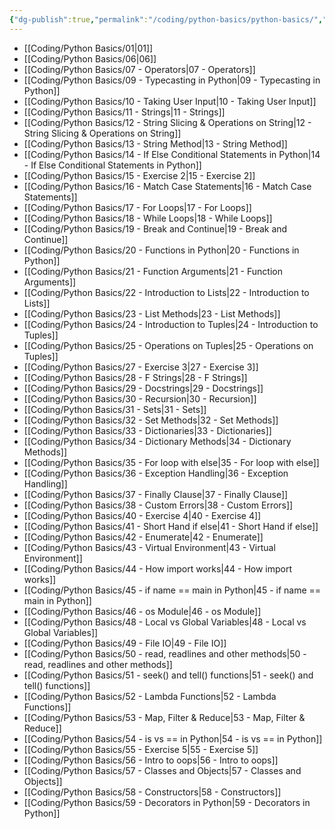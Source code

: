 ```yaml
---
{"dg-publish":true,"permalink":"/coding/python-basics/python-basics/","dgPassFrontmatter":true,"noteIcon":"3","created":"2023-12-10T08:54:08.076+05:30","updated":"2024-02-12T11:29:47.711+05:30"}
---
```



- [[Coding/Python Basics/01\|01]]
- [[Coding/Python Basics/06\|06]]
- [[Coding/Python Basics/07 - Operators\|07 - Operators]]
- [[Coding/Python Basics/09 - Typecasting in Python\|09 - Typecasting in Python]]
- [[Coding/Python Basics/10 - Taking User Input\|10 - Taking User Input]]
- [[Coding/Python Basics/11 - Strings\|11 - Strings]]
- [[Coding/Python Basics/12 - String Slicing & Operations on String\|12 - String Slicing & Operations on String]]
- [[Coding/Python Basics/13 - String Method\|13 - String Method]]
- [[Coding/Python Basics/14 - If Else Conditional Statements in Python\|14 - If Else Conditional Statements in Python]]
- [[Coding/Python Basics/15 - Exercise 2\|15 - Exercise 2]]
- [[Coding/Python Basics/16 - Match Case Statements\|16 - Match Case Statements]]
- [[Coding/Python Basics/17 - For Loops\|17 - For Loops]]
- [[Coding/Python Basics/18 - While Loops\|18 - While Loops]]
- [[Coding/Python Basics/19 - Break and Continue\|19 - Break and Continue]]
- [[Coding/Python Basics/20 - Functions in Python\|20 - Functions in Python]]
- [[Coding/Python Basics/21 - Function Arguments\|21 - Function Arguments]]
- [[Coding/Python Basics/22 - Introduction to Lists\|22 - Introduction to Lists]]
- [[Coding/Python Basics/23 - List Methods\|23 - List Methods]]
- [[Coding/Python Basics/24 - Introduction to Tuples\|24 - Introduction to Tuples]]
- [[Coding/Python Basics/25 - Operations on Tuples\|25 - Operations on Tuples]]
- [[Coding/Python Basics/27 - Exercise 3\|27 - Exercise 3]]
- [[Coding/Python Basics/28 - F Strings\|28 - F Strings]]
- [[Coding/Python Basics/29 - Docstrings\|29 - Docstrings]]
- [[Coding/Python Basics/30 - Recursion\|30 - Recursion]]
- [[Coding/Python Basics/31 - Sets\|31 - Sets]]
- [[Coding/Python Basics/32 -  Set Methods\|32 -  Set Methods]]
- [[Coding/Python Basics/33 - Dictionaries\|33 - Dictionaries]]
- [[Coding/Python Basics/34 - Dictionary Methods\|34 - Dictionary Methods]]
- [[Coding/Python Basics/35 - For loop with else\|35 - For loop with else]]
- [[Coding/Python Basics/36 - Exception Handling\|36 - Exception Handling]]
- [[Coding/Python Basics/37 - Finally Clause\|37 - Finally Clause]]
- [[Coding/Python Basics/38 - Custom Errors\|38 - Custom Errors]]
- [[Coding/Python Basics/40 - Exercise 4\|40 - Exercise 4]]
- [[Coding/Python Basics/41 - Short Hand if else\|41 - Short Hand if else]]
- [[Coding/Python Basics/42 - Enumerate\|42 - Enumerate]]
- [[Coding/Python Basics/43 - Virtual Environment\|43 - Virtual Environment]]
- [[Coding/Python Basics/44 - How import works\|44 - How import works]]
- [[Coding/Python Basics/45 - if name == main in Python\|45 - if name == main in Python]]
- [[Coding/Python Basics/46 - os Module\|46 - os Module]]
- [[Coding/Python Basics/48 - Local vs Global Variables\|48 - Local vs Global Variables]]
- [[Coding/Python Basics/49 - File IO\|49 - File IO]]
- [[Coding/Python Basics/50 - read, readlines and other methods\|50 - read, readlines and other methods]]
- [[Coding/Python Basics/51 - seek() and tell() functions\|51 - seek() and tell() functions]]
- [[Coding/Python Basics/52 - Lambda Functions\|52 - Lambda Functions]]
- [[Coding/Python Basics/53 - Map, Filter & Reduce\|53 - Map, Filter & Reduce]]
- [[Coding/Python Basics/54 - is vs == in Python\|54 - is vs == in Python]]
- [[Coding/Python Basics/55 - Exercise 5\|55 - Exercise 5]]
- [[Coding/Python Basics/56 - Intro to oops\|56 - Intro to oops]]
- [[Coding/Python Basics/57 - Classes and Objects\|57 - Classes and Objects]]
- [[Coding/Python Basics/58 - Constructors\|58 - Constructors]]
- [[Coding/Python Basics/59 - Decorators in Python\|59 - Decorators in Python]]


